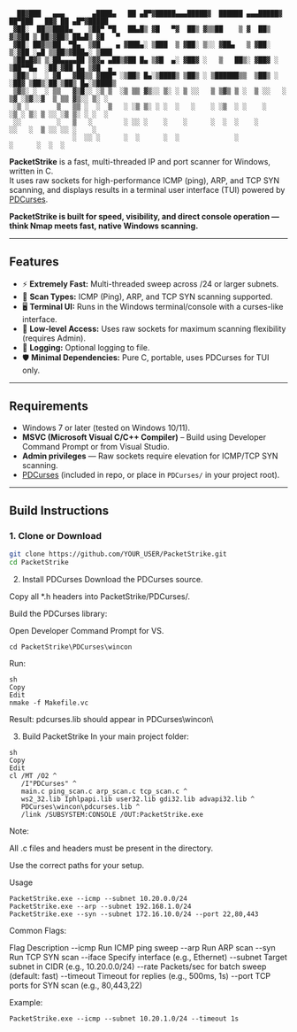 

      ██▓███   ▄▄▄       ▄████▄   ██ ▄█▀▓█████▄▄▄█████▓  ██████ ▄▄▄█████▓ ██▀███   ██▓ ██ ▄█▀▓█████ 
     ▓██░  ██▒▒████▄    ▒██▀ ▀█   ██▄█▒ ▓█   ▀▓  ██▒ ▓▒▒██    ▒ ▓  ██▒ ▓▒▓██ ▒ ██▒▓██▒ ██▄█▒ ▓█   ▀ 
     ▓██░ ██▓▒▒██  ▀█▄  ▒▓█    ▄ ▓███▄░ ▒███  ▒ ▓██░ ▒░░ ▓██▄   ▒ ▓██░ ▒░▓██ ░▄█ ▒▒██▒▓███▄░ ▒███   
     ▒██▄█▓▒ ▒░██▄▄▄▄██ ▒▓▓▄ ▄██▒▓██ █▄ ▒▓█  ▄░ ▓██▓ ░   ▒   ██▒░ ▓██▓ ░ ▒██▀▀█▄  ░██░▓██ █▄ ▒▓█  ▄ 
     ▒██▒ ░  ░ ▓█   ▓██▒▒ ▓███▀ ░▒██▒ █▄░▒████▒ ▒██▒ ░ ▒██████▒▒  ▒██▒ ░ ░██▓ ▒██▒░██░▒██▒ █▄░▒████▒
     ▒▓▒░ ░  ░ ▒▒   ▓▒█░░ ░▒ ▒  ░▒ ▒▒ ▓▒░░ ▒░ ░ ▒ ░░   ▒ ▒▓▒ ▒ ░  ▒ ░░   ░ ▒▓ ░▒▓░░▓  ▒ ▒▒ ▓▒░░ ▒░ ░
     ░▒ ░       ▒   ▒▒ ░  ░  ▒   ░ ░▒ ▒░ ░ ░  ░   ░    ░ ░▒  ░ ░    ░      ░▒ ░ ▒░ ▒ ░░ ░▒ ▒░ ░ ░  ░
     ░░         ░   ▒   ░        ░ ░░ ░    ░    ░      ░  ░  ░    ░        ░░   ░  ▒ ░░ ░░ ░    ░   
                    ░  ░░ ░      ░  ░      ░  ░              ░              ░      ░  ░  ░     


**PacketStrike** is a fast, multi-threaded IP and port scanner for Windows, written in C.  
It uses raw sockets for high-performance ICMP (ping), ARP, and TCP SYN scanning, and displays results in a terminal user interface (TUI) powered by [PDCurses](https://github.com/wmcbrine/PDCurses).

**PacketStrike is built for speed, visibility, and direct console operation — think Nmap meets fast, native Windows scanning.**

---

## Features

- ⚡ **Extremely Fast:** Multi-threaded sweep across /24 or larger subnets.
- 🎯 **Scan Types:** ICMP (Ping), ARP, and TCP SYN scanning supported.
- 🖥️ **Terminal UI:** Runs in the Windows terminal/console with a curses-like interface.
- 👷 **Low-level Access:** Uses raw sockets for maximum scanning flexibility (requires Admin).
- 📝 **Logging:** Optional logging to file.
- 🛡️ **Minimal Dependencies:** Pure C, portable, uses PDCurses for TUI only.

---

## Requirements

- Windows 7 or later (tested on Windows 10/11).
- **MSVC (Microsoft Visual C/C++ Compiler)** – Build using Developer Command Prompt or from Visual Studio.
- **Admin privileges** — Raw sockets require elevation for ICMP/TCP SYN scanning.
- [PDCurses](https://github.com/wmcbrine/PDCurses) (included in repo, or place in `PDCurses/` in your project root).

---

## Build Instructions

### 1. **Clone or Download**

```sh
git clone https://github.com/YOUR_USER/PacketStrike.git
cd PacketStrike
```

2. Install PDCurses
Download the PDCurses source.

Copy all *.h headers into PacketStrike/PDCurses/.

Build the PDCurses library:

Open Developer Command Prompt for VS.
```
cd PacketStrike\PDCurses\wincon
```

Run:
```
sh
Copy
Edit
nmake -f Makefile.vc
```

Result: pdcurses.lib should appear in PDCurses\wincon\

3. Build PacketStrike
In your main project folder:

```
sh
Copy
Edit
cl /MT /O2 ^
   /I"PDCurses" ^
   main.c ping_scan.c arp_scan.c tcp_scan.c ^
   ws2_32.lib Iphlpapi.lib user32.lib gdi32.lib advapi32.lib ^
   PDCurses\wincon\pdcurses.lib ^
   /link /SUBSYSTEM:CONSOLE /OUT:PacketStrike.exe
```

Note:

All .c files and headers must be present in the directory.

Use the correct paths for your setup.

Usage
```
PacketStrike.exe --icmp --subnet 10.20.0.0/24
PacketStrike.exe --arp --subnet 192.168.1.0/24
PacketStrike.exe --syn --subnet 172.16.10.0/24 --port 22,80,443
```
Common Flags:

Flag	Description
--icmp	Run ICMP ping sweep
--arp	Run ARP scan
--syn	Run TCP SYN scan
--iface	Specify interface (e.g., Ethernet)
--subnet	Target subnet in CIDR (e.g., 10.20.0.0/24)
--rate	Packets/sec for batch sweep (default: fast)
--timeout	Timeout for replies (e.g., 500ms, 1s)
--port	TCP ports for SYN scan (e.g., 80,443,22)

Example:
```
PacketStrike.exe --icmp --subnet 10.20.1.0/24 --timeout 1s
```
